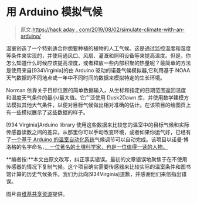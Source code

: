 # 用 Arduino 模拟气候

> 原文:[https://hack aday . com/2019/08/02/simulate-climate-with-an-arduino/](https://hackaday.com/2019/08/02/simulate-climate-with-an-arduino/)

温室创造了一个特别适合你想要种植的植物的人工气候。这是通过监控温度和湿度等条件来实现的，并使用通风口、风扇、灌溉和照明设备等来提高温度。但是，你怎么知道什么时候应该提高湿度，或者释放一些内部积聚的热量呢？最简单的方法是使用来自[934Virginia]的由 Arduino 驱动的诺曼气候模拟器,它利用基于 NOAA 天气数据的不同地点或一年中不同时间的数据来模拟特定的生长环境。

Norman 依靠关于目标位置的简单数据输入，从坐标和指定的日期范围返回温度和湿度天气条件的最小/最大值。它广泛使用 Dusk2Dawn 库，并使用数学建模方法模拟其他大气条件，以便对目标气候做出相对准确的估计。在该项目的绘图页上有一些模拟展示了这些数据的样子。

[934 Virginia]Arduino library 使用这些数据来比较您的温室中的目标气候和实际传感器读数之间的差异。从那里你可以手动改变环境，或者如果你运气好，已经有了[一个基于 Arduino 的温室自动化系统](https://hackaday.com/2012/06/05/large-scale-arduino-controlled-greenhouse-does-some-serious-farming/)气候调节可以自动完成。该项目以诺曼·博洛格的名字命名，[，一位著名的土壤科学家，也是一位值得一读的人物。](https://hackaday.com/2018/03/26/norman-borlaug-saves-a-billion/)

**编者按:**本文由原文改写，纠正事实错误。最初的文章错误地聚焦于在不使用传感器的情况下复制气候。这个项目确实需要传感器来比较实际的温室条件和图书馆计算的历史气候条件。我们为此向[934Virginia]道歉，并感谢他们来信指出错误。

图片由[维基共享资源](https://upload.wikimedia.org/wikipedia/commons/8/8f/Greenhouse_for_strawberry.jpg)提供。